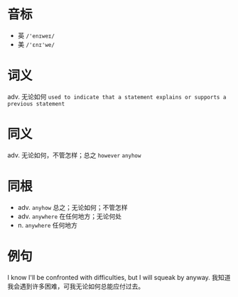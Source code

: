 # 音标

- 英 `/'enɪweɪ/`
- 美 `/'ɛnɪ'we/`

# 词义

adv. 无论如何
`used to indicate that a statement explains or supports a previous statement`

# 同义

adv. 无论如何，不管怎样；总之
`however` `anyhow`

# 同根

- adv. `anyhow` 总之；无论如何；不管怎样
- adv. `anywhere` 在任何地方；无论何处
- n. `anywhere` 任何地方

# 例句

I know I'll be confronted with difficulties, but I will squeak by anyway.
我知道我会遇到许多困难，可我无论如何总能应付过去。



